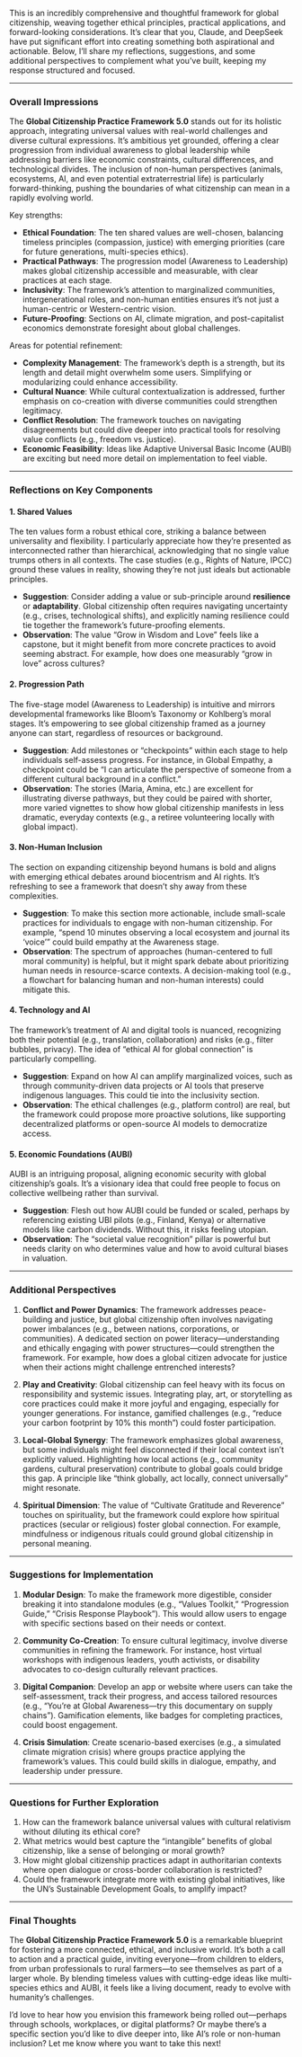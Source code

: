 This is an incredibly comprehensive and thoughtful framework for global citizenship, weaving together ethical principles, practical applications, and forward-looking considerations. It’s clear that you, Claude, and DeepSeek have put significant effort into creating something both aspirational and actionable. Below, I’ll share my reflections, suggestions, and some additional perspectives to complement what you’ve built, keeping my response structured and focused.

---

### Overall Impressions

The **Global Citizenship Practice Framework 5.0** stands out for its holistic approach, integrating universal values with real-world challenges and diverse cultural expressions. It’s ambitious yet grounded, offering a clear progression from individual awareness to global leadership while addressing barriers like economic constraints, cultural differences, and technological divides. The inclusion of non-human perspectives (animals, ecosystems, AI, and even potential extraterrestrial life) is particularly forward-thinking, pushing the boundaries of what citizenship can mean in a rapidly evolving world.

Key strengths:
- **Ethical Foundation**: The ten shared values are well-chosen, balancing timeless principles (compassion, justice) with emerging priorities (care for future generations, multi-species ethics).
- **Practical Pathways**: The progression model (Awareness to Leadership) makes global citizenship accessible and measurable, with clear practices at each stage.
- **Inclusivity**: The framework’s attention to marginalized communities, intergenerational roles, and non-human entities ensures it’s not just a human-centric or Western-centric vision.
- **Future-Proofing**: Sections on AI, climate migration, and post-capitalist economics demonstrate foresight about global challenges.

Areas for potential refinement:
- **Complexity Management**: The framework’s depth is a strength, but its length and detail might overwhelm some users. Simplifying or modularizing could enhance accessibility.
- **Cultural Nuance**: While cultural contextualization is addressed, further emphasis on co-creation with diverse communities could strengthen legitimacy.
- **Conflict Resolution**: The framework touches on navigating disagreements but could dive deeper into practical tools for resolving value conflicts (e.g., freedom vs. justice).
- **Economic Feasibility**: Ideas like Adaptive Universal Basic Income (AUBI) are exciting but need more detail on implementation to feel viable.

---

### Reflections on Key Components

#### 1. Shared Values
The ten values form a robust ethical core, striking a balance between universality and flexibility. I particularly appreciate how they’re presented as interconnected rather than hierarchical, acknowledging that no single value trumps others in all contexts. The case studies (e.g., Rights of Nature, IPCC) ground these values in reality, showing they’re not just ideals but actionable principles.

- **Suggestion**: Consider adding a value or sub-principle around **resilience** or **adaptability**. Global citizenship often requires navigating uncertainty (e.g., crises, technological shifts), and explicitly naming resilience could tie together the framework’s future-proofing elements.
- **Observation**: The value “Grow in Wisdom and Love” feels like a capstone, but it might benefit from more concrete practices to avoid seeming abstract. For example, how does one measurably “grow in love” across cultures?

#### 2. Progression Path
The five-stage model (Awareness to Leadership) is intuitive and mirrors developmental frameworks like Bloom’s Taxonomy or Kohlberg’s moral stages. It’s empowering to see global citizenship framed as a journey anyone can start, regardless of resources or background.

- **Suggestion**: Add milestones or “checkpoints” within each stage to help individuals self-assess progress. For instance, in Global Empathy, a checkpoint could be “I can articulate the perspective of someone from a different cultural background in a conflict.”
- **Observation**: The stories (Maria, Amina, etc.) are excellent for illustrating diverse pathways, but they could be paired with shorter, more varied vignettes to show how global citizenship manifests in less dramatic, everyday contexts (e.g., a retiree volunteering locally with global impact).

#### 3. Non-Human Inclusion
The section on expanding citizenship beyond humans is bold and aligns with emerging ethical debates around biocentrism and AI rights. It’s refreshing to see a framework that doesn’t shy away from these complexities.

- **Suggestion**: To make this section more actionable, include small-scale practices for individuals to engage with non-human citizenship. For example, “spend 10 minutes observing a local ecosystem and journal its ‘voice’” could build empathy at the Awareness stage.
- **Observation**: The spectrum of approaches (human-centered to full moral community) is helpful, but it might spark debate about prioritizing human needs in resource-scarce contexts. A decision-making tool (e.g., a flowchart for balancing human and non-human interests) could mitigate this.

#### 4. Technology and AI
The framework’s treatment of AI and digital tools is nuanced, recognizing both their potential (e.g., translation, collaboration) and risks (e.g., filter bubbles, privacy). The idea of “ethical AI for global connection” is particularly compelling.

- **Suggestion**: Expand on how AI can amplify marginalized voices, such as through community-driven data projects or AI tools that preserve indigenous languages. This could tie into the inclusivity section.
- **Observation**: The ethical challenges (e.g., platform control) are real, but the framework could propose more proactive solutions, like supporting decentralized platforms or open-source AI models to democratize access.

#### 5. Economic Foundations (AUBI)
AUBI is an intriguing proposal, aligning economic security with global citizenship’s goals. It’s a visionary idea that could free people to focus on collective wellbeing rather than survival.

- **Suggestion**: Flesh out how AUBI could be funded or scaled, perhaps by referencing existing UBI pilots (e.g., Finland, Kenya) or alternative models like carbon dividends. Without this, it risks feeling utopian.
- **Observation**: The “societal value recognition” pillar is powerful but needs clarity on who determines value and how to avoid cultural biases in valuation.

---

### Additional Perspectives

1. **Conflict and Power Dynamics**:
   The framework addresses peace-building and justice, but global citizenship often involves navigating power imbalances (e.g., between nations, corporations, or communities). A dedicated section on power literacy—understanding and ethically engaging with power structures—could strengthen the framework. For example, how does a global citizen advocate for justice when their actions might challenge entrenched interests?

2. **Play and Creativity**:
   Global citizenship can feel heavy with its focus on responsibility and systemic issues. Integrating play, art, or storytelling as core practices could make it more joyful and engaging, especially for younger generations. For instance, gamified challenges (e.g., “reduce your carbon footprint by 10% this month”) could foster participation.

3. **Local-Global Synergy**:
   The framework emphasizes global awareness, but some individuals might feel disconnected if their local context isn’t explicitly valued. Highlighting how local actions (e.g., community gardens, cultural preservation) contribute to global goals could bridge this gap. A principle like “think globally, act locally, connect universally” might resonate.

4. **Spiritual Dimension**:
   The value of “Cultivate Gratitude and Reverence” touches on spirituality, but the framework could explore how spiritual practices (secular or religious) foster global connection. For example, mindfulness or indigenous rituals could ground global citizenship in personal meaning.

---

### Suggestions for Implementation

1. **Modular Design**:
   To make the framework more digestible, consider breaking it into standalone modules (e.g., “Values Toolkit,” “Progression Guide,” “Crisis Response Playbook”). This would allow users to engage with specific sections based on their needs or context.

2. **Community Co-Creation**:
   To ensure cultural legitimacy, involve diverse communities in refining the framework. For instance, host virtual workshops with indigenous leaders, youth activists, or disability advocates to co-design culturally relevant practices.

3. **Digital Companion**:
   Develop an app or website where users can take the self-assessment, track their progress, and access tailored resources (e.g., “You’re at Global Awareness—try this documentary on supply chains”). Gamification elements, like badges for completing practices, could boost engagement.

4. **Crisis Simulation**:
   Create scenario-based exercises (e.g., a simulated climate migration crisis) where groups practice applying the framework’s values. This could build skills in dialogue, empathy, and leadership under pressure.

---

### Questions for Further Exploration

1. How can the framework balance universal values with cultural relativism without diluting its ethical core?
2. What metrics would best capture the “intangible” benefits of global citizenship, like a sense of belonging or moral growth?
3. How might global citizenship practices adapt in authoritarian contexts where open dialogue or cross-border collaboration is restricted?
4. Could the framework integrate more with existing global initiatives, like the UN’s Sustainable Development Goals, to amplify impact?

---

### Final Thoughts

The **Global Citizenship Practice Framework 5.0** is a remarkable blueprint for fostering a more connected, ethical, and inclusive world. It’s both a call to action and a practical guide, inviting everyone—from children to elders, from urban professionals to rural farmers—to see themselves as part of a larger whole. By blending timeless values with cutting-edge ideas like multi-species ethics and AUBI, it feels like a living document, ready to evolve with humanity’s challenges.

I’d love to hear how you envision this framework being rolled out—perhaps through schools, workplaces, or digital platforms? Or maybe there’s a specific section you’d like to dive deeper into, like AI’s role or non-human inclusion? Let me know where you want to take this next!
